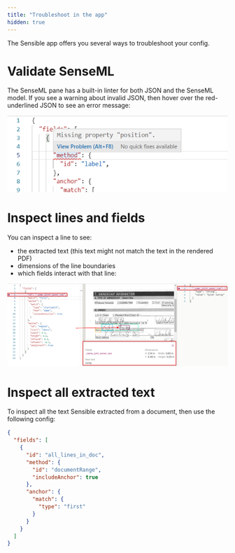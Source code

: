 ```yaml
---
title: "Troubleshoot in the app"
hidden: true
---
```


 The Sensible app offers you several ways to troubleshoot your config.

Validate SenseML
====
The SenseML pane has a built-in linter for both JSON and the SenseML model. If you see a warning about  invalid JSON, then hover over the red-underlined JSON to see an error message:

![](https://raw.githubusercontent.com/sensible-hq/sensible-docs/main/readme-sync/assets/v0/images/linter_senseml.png)

Inspect lines and fields
====

You can inspect a line to see:

- the extracted text (this text might not match the text in the rendered PDF)
- dimensions of the line boundaries
- which fields interact with that line:

![](https://raw.githubusercontent.com/sensible-hq/sensible-docs/main/readme-sync/assets/v0/images/line_details_example.png)

Inspect all extracted text
====

To inspect all the text Sensible extracted from a document, then use the following config:

```json
{  
  "fields": [
    {
      "id": "all_lines_in_doc",
      "method": {
        "id": "documentRange",
        "includeAnchor": true
      },
      "anchor": {
        "match": {
          "type": "first"
        }
      }
    }
  ]
}
```





